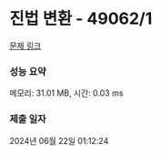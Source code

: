 # 진법 변환 - 49062/1 

[문제 링크](https://level.goorm.io/exam/49062/%EC%A7%84%EB%B2%95-%EB%B3%80%ED%99%98/quiz/1) 

### 성능 요약

메모리: 31.01 MB, 시간: 0.03 ms

### 제출 일자

2024년 06월 22일 01:12:24

